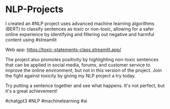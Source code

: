 # NLP-Projects

I created an #NLP project uses advanced machine learning algorithms (BERT) to classify sentences as toxic or non-toxic, allowing for a safer online experience by identifying and filtering out negative and harmful content using #streamlit

Web app: https://toxic-statements-class.streamlit.app/


The project also promotes positivity by highlighting non-toxic sentences that can be applied in social media, forums, and customer service to improve the online environment, but not in this version of the project. Join the fight against toxicity by giving my NLP project a try today.


Try putting a sentence together and see what happens. It's not perfect, but it's a great achievement!


#chatgpt3 #NLP #machinelearning #ai

